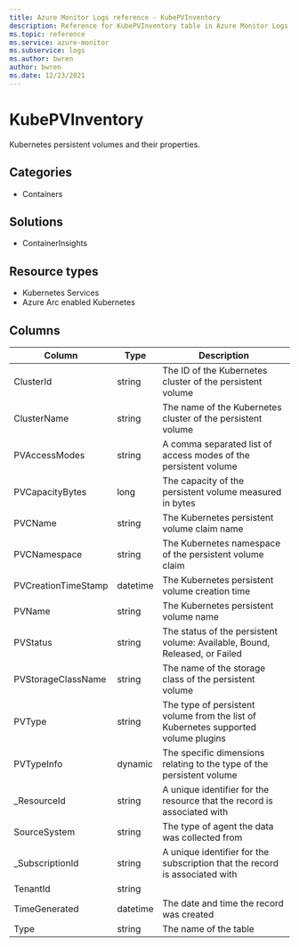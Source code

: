 ```yaml
---
title: Azure Monitor Logs reference - KubePVInventory
description: Reference for KubePVInventory table in Azure Monitor Logs.
ms.topic: reference
ms.service: azure-monitor
ms.subservice: logs
ms.author: bwren
author: bwren
ms.date: 12/23/2021
---
```


# KubePVInventory

 Kubernetes persistent volumes and their properties.

## Categories

- Containers
## Solutions

- ContainerInsights
## Resource types

- Kubernetes Services
- Azure Arc enabled Kubernetes




## Columns

| Column | Type | Description |
| --- | --- | --- |
| ClusterId | string | The ID of the Kubernetes cluster of the persistent volume |
| ClusterName | string | The name of the Kubernetes cluster of the persistent volume |
| PVAccessModes | string | A comma separated list of access modes of the persistent volume |
| PVCapacityBytes | long | The capacity of the persistent volume measured in bytes |
| PVCName | string | The Kubernetes persistent volume claim name |
| PVCNamespace | string | The Kubernetes namespace of the persistent volume claim |
| PVCreationTimeStamp | datetime | The Kubernetes persistent volume creation time |
| PVName | string | The Kubernetes persistent volume name |
| PVStatus | string | The status of the persistent volume: Available, Bound, Released, or Failed |
| PVStorageClassName | string | The name of the storage class of the persistent volume |
| PVType | string | The type of persistent volume from the list of Kubernetes supported volume plugins |
| PVTypeInfo | dynamic | The specific dimensions relating to the type of the persistent volume |
| _ResourceId | string | A unique identifier for the resource that the record is associated with |
| SourceSystem | string | The type of agent the data was collected from |
| _SubscriptionId | string | A unique identifier for the subscription that the record is associated with |
| TenantId | string |  |
| TimeGenerated | datetime | The date and time the record was created |
| Type | string | The name of the table |
